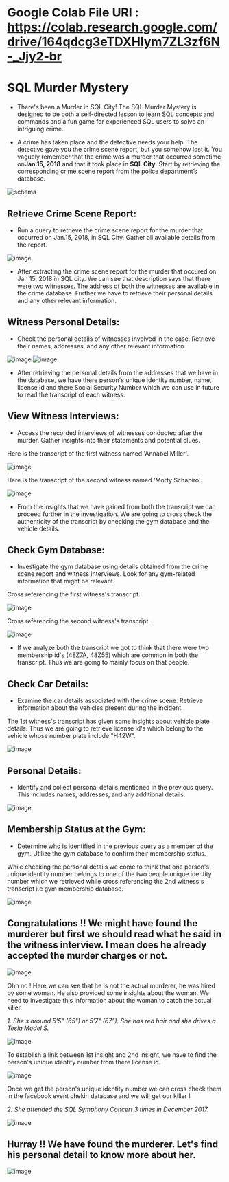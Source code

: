 # Google Colab File URl : https://colab.research.google.com/drive/164qdcg3eTDXHIym7ZL3zf6N-_Jjy2-br

# SQL Murder Mystery

- There's been a Murder in SQL City! The SQL Murder Mystery is designed to be both a self-directed lesson to learn SQL concepts and commands and a fun game for experienced SQL users to solve an intriguing crime.

- A crime has taken place and the detective needs your help. The detective gave you the crime scene report, but you somehow lost it. You vaguely remember that the crime was a ​murder​ that occurred sometime on **​Jan.15, 2018** and that it took place in ​**SQL City​**. Start by retrieving the corresponding crime scene report from the police department’s database.

![schema](https://github.com/RohitBhavsar27/Winter-Internship/assets/130300699/241d4536-e004-41a4-8d76-374c3ebec0b5)

## Retrieve Crime Scene Report:
- Run a query to retrieve the crime scene report for the murder that occurred on Jan.15, 2018, in SQL City. Gather all available details from the report.

![image](https://github.com/RohitBhavsar27/Winter-Internship/assets/130300699/17a8e15e-a3cd-423a-8405-408de57b73a6)

- After extracting the crime scene report for the murder that occured on Jan 15, 2018 in SQL city. We can see that description says that there were two witnesses. The address of both the witnesses are available in the crime database. Further we have to retrieve their personal details and any other relevant information.

## Witness Personal Details:
- Check the personal details of witnesses involved in the case. Retrieve their names, addresses, and any other relevant information.

![image](https://github.com/RohitBhavsar27/Winter-Internship/assets/130300699/8f736111-5356-4e45-a0f2-db46f8cc51e1)  ![image](https://github.com/RohitBhavsar27/Winter-Internship/assets/130300699/69948785-3f78-4c3b-bb49-3e844977c996)

- After retrieving the personal details from the addresses that we have in the database, we have there person's unique identity number, name, license id and there Social Security Number which we can use in future to read the transcript of each witness.

## View Witness Interviews:
- Access the recorded interviews of witnesses conducted after the murder. Gather insights into their statements and potential clues.

Here is the transcript of the first witness named 'Annabel Miller'.

![image](https://github.com/RohitBhavsar27/Winter-Internship/assets/130300699/1282eaf4-dbaa-4a3d-8397-0d85256edb5c)

Here is the transcript of the second witness named 'Morty Schapiro'.

![image](https://github.com/RohitBhavsar27/Winter-Internship/assets/130300699/cca28095-0e31-4be8-b70f-1b5dea4cdcf0)

- From the insights that we have gained from both the transcript we can proceed further in the investigation. We are going to cross check the authenticity of the transcript by checking the gym database and the vehicle details.

## Check Gym Database:
- Investigate the gym database using details obtained from the crime scene report and witness interviews. Look for any gym-related information that might be relevant.

Cross referencing the first witness's transcript.

![image](https://github.com/RohitBhavsar27/Winter-Internship/assets/130300699/812f874d-2815-4211-bcaa-a4aff793f49c)

Cross referencing the second witness's transcript.

![image](https://github.com/RohitBhavsar27/Winter-Internship/assets/130300699/ce7c0a5b-a7ca-4612-943a-39f867bf601b)

- If we analyze both the transcript we got to think that there were two membership id's (48Z7A, 48Z55) which are common in both the transcript. Thus we are going to mainly focus on that people.

## Check Car Details:
- Examine the car details associated with the crime scene. Retrieve information about the vehicles present during the incident.

The 1st witness's transcript has given some insights about vehicle plate details. Thus we are going to retrieve license id's which belong to the vehicle whose number plate include "H42W".

![image](https://github.com/RohitBhavsar27/Winter-Internship/assets/130300699/a97e124f-b964-47d9-a67c-fe3037025445)

## Personal Details:
- Identify and collect personal details mentioned in the previous query. This includes names, addresses, and any additional details.

![image](https://github.com/RohitBhavsar27/Winter-Internship/assets/130300699/ff034654-9f87-4e35-9a8f-50da756a4dd4)

## Membership Status at the Gym:
- Determine who is identified in the previous query as a member of the gym. Utilize the gym database to confirm their membership status.

While checking the personal details we come to think that one person's unique identity number belongs to one of the two people unique identity number which we retrieved while cross referencing the 2nd witness's transcript i.e gym membership database.

![image](https://github.com/RohitBhavsar27/Winter-Internship/assets/130300699/6fb4436f-afed-4181-ad2d-46edd4d985be)

## Congratulations !! We might have found the murderer but first we should read what he said in the witness interview. I mean does he already accepted the murder charges or not. 

![image](https://github.com/RohitBhavsar27/Winter-Internship/assets/130300699/b2079892-5497-4d9a-bec3-a2c66c6b95aa)

Ohh no ! Here we can see that he is not the actual murderer, he was hired by some woman. He also provided some insights about the woman. We need to investigate this information about the woman to catch the actual killer.

_1. She's around 5'5" (65") or 5'7" (67"). She has red hair and she drives a Tesla Model S._

![image](https://github.com/RohitBhavsar27/Winter-Internship/assets/130300699/e27efe76-3e5f-48c7-a2be-eef832f6775e)

To establish a link between 1st insight and 2nd insight, we have to find the person's unique identity number from there license id. 

![image](https://github.com/RohitBhavsar27/Winter-Internship/assets/130300699/7289d5b0-da74-45b4-8e6e-e45a2c02410a)

Once we get the person's unique identity number we can cross check them in the facebook event chekin database and we will get our killer !

_2. She attended the SQL Symphony Concert 3 times in December 2017._

![image](https://github.com/RohitBhavsar27/Winter-Internship/assets/130300699/0357ad3a-ce38-4f0b-acd7-892610ddc0f3)

## Hurray !! We have found the murderer. Let's find his personal detail to know more about her.

![image](https://github.com/RohitBhavsar27/Winter-Internship/assets/130300699/c11d2b99-bd86-4b90-b102-0b6ddd775a3c)
